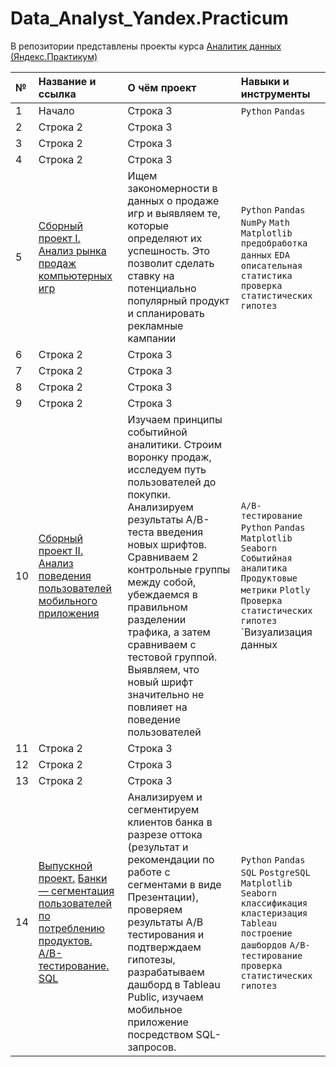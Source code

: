 # Data_Analyst_Yandex.Practicum
В репозитории представлены проекты курса [Аналитик данных  (Яндекс.Практикум)](https://praktikum.yandex.ru/data-analyst/)

| № | Название и ссылка | О чём проект | Навыки и инструменты |
|:---|:------------|:------------|:------------|
| 1  | Начало | Строка 3| `Python` `Pandas`|
| 2  | Строка 2  | Строка 3|
| 3  | Строка 2  | Строка 3|
| 4  | Строка 2  | Строка 3|
| 5  | [Сборный проект I. Анализ рынка продаж компьютерных игр](https://github.com/ShapkinaNS/Data_Analyst_Yandex.Practicum/tree/main/Compose_I_Games_analysis)  | Ищем закономерности в данных о продаже игр и выявляем те, которые определяют их успешность. Это позволит сделать ставку на потенциально популярный продукт и спланировать рекламные кампании| `Python` `Pandas` `NumPy` `Math` `Matplotlib` `предобработка данных` `EDA` `описательная статистика` `проверка статистических гипотез` |
| 6  | Строка 2  | Строка 3|
| 7  | Строка 2  | Строка 3|
| 8  | Строка 2  | Строка 3|
| 9  | Строка 2  | Строка 3|
| 10 | [Сборный проект II. Анализ поведения пользователей мобильного приложения](https://github.com/ShapkinaNS/Data_Analyst_Yandex.Practicum/blob/main/Compose_II_AAB-test/AAB-test_Compose_II.ipynb) | Изучаем принципы событийной аналитики. Строим воронку продаж, исследуем путь пользователей до покупки. Анализируем результаты A/B-теста введения новых шрифтов. Сравниваем 2 контрольные группы между собой, убеждаемся в правильном разделении трафика, а затем сравниваем с тестовой группой. Выявляем, что новый шрифт значительно не повлияет на поведение пользователей |`A/B-тестирование` `Python` `Pandas` `Matplotlib` `Seaborn` `Событийная аналитика` `Продуктовые метрики` `Plotly` `Проверка статистических гипотез` `Визуализация данных |
| 11 | Строка 2  | Строка 3|
| 12 | Строка 2  | Строка 3|
| 13 | Строка 2  | Строка 3|
| 14 | [Выпускной проект.](https://github.com/ShapkinaNS/Data_Analyst_Yandex.Practicum/tree/main/Final_project) [Банки — сегментация пользователей по потреблению продуктов.](https://github.com/ShapkinaNS/Data_Analyst_Yandex.Practicum/blob/main/Final_project/Bank_clients_churn_final_project.ipynb) [A/B-тестирование.](https://github.com/ShapkinaNS/Data_Analyst_Yandex.Practicum/blob/main/Final_project/AB_test_final_project.ipynb) [SQL](https://github.com/ShapkinaNS/Data_Analyst_Yandex.Practicum/blob/main/Final_project/SQL_final_project.ipynb) |Анализируем и сегментируем клиентов банка в разрезе оттока (результат и рекомендации по работе с сегментами в виде Презентации), проверяем результаты А/B тестирования и подтверждаем гипотезы, разрабатываем дашборд в Tableau Public, изучаем мобильное приложение посредством SQL-запросов.| `Python` `Pandas` `SQL` `PostgreSQL` `Matplotlib` `Seaborn` `классификация` `кластеризация` `Tableau` `построение дашбордов` `A/B-тестирование` `проверка статистических гипотез`|

